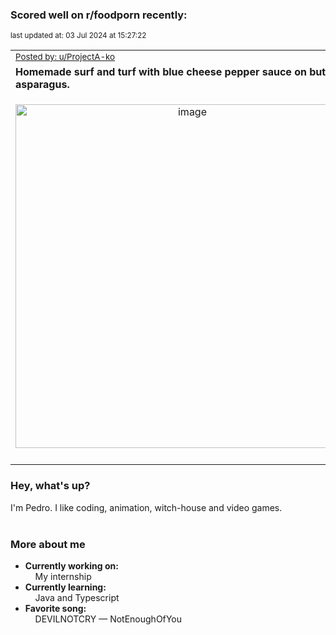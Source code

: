 ### Scored well on r/foodporn recently:

<p align="left"><sub>last updated at: 03 Jul 2024 at 15:27:22</sub></p>

|   |
| --- |
| <sub>[Posted by: u/ProjectA-ko][source]</sub> |
| **Homemade surf and turf with blue cheese pepper sauce on buttered asparagus.** | 
|<p align="center"> <img alt="image" src="https://i.redd.it/ldo0cy4tpz9d1.jpeg" width="550" /> </p>|
|   |

### Hey, what's up?

I'm Pedro. I like coding, animation, witch-house and video games.<br><br>

### More about me
- **Currently working on:**  
&nbsp;&nbsp;&nbsp;&nbsp;My internship
- **Currently learning:**  
&nbsp;&nbsp;&nbsp;&nbsp;Java and Typescript
- **Favorite song:**  
&nbsp;&nbsp;&nbsp;&nbsp;DEVILNOTCRY — NotEnoughOfYou<br><br>

  



  
  
  
[linkedin]: https://linkedin.com/in/pedro-h-r-gomes-8a487b14a/
[gmail]: mailto:pilique11@gmail.com
[source]: https://reddit.com/r/FoodPorn/comments/1dt73vn/homemade_surf_and_turf_with_blue_cheese_pepper/
[redditAPI]: https://www.reddit.com/dev/api/